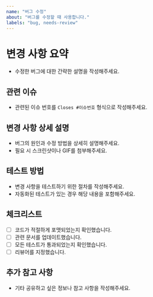 ```yaml
---
name: "버그 수정"
about: "버그를 수정할 때 사용합니다."
labels: "bug, needs-review"
---
```


# 변경 사항 요약

- 수정한 버그에 대한 간략한 설명을 작성해주세요.

## 관련 이슈

- 관련된 이슈 번호를 `Closes #이슈번호` 형식으로 작성해주세요.

## 변경 사항 상세 설명

- 버그의 원인과 수정 방법을 상세히 설명해주세요.
- 필요 시 스크린샷이나 GIF를 첨부해주세요.

## 테스트 방법

- 변경 사항을 테스트하기 위한 절차를 작성해주세요.
- 자동화된 테스트가 있는 경우 해당 내용을 포함해주세요.

## 체크리스트

- [ ] 코드가 적절하게 포맷되었는지 확인했습니다.
- [ ] 관련 문서를 업데이트했습니다.
- [ ] 모든 테스트가 통과되었는지 확인했습니다.
- [ ] 리뷰어를 지정했습니다.

## 추가 참고 사항

- 기타 공유하고 싶은 정보나 참고 사항을 작성해주세요.
